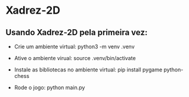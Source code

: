 # Xadrez-2D

## Usando Xadrez-2D pela primeira vez:

* Crie um ambiente virtual: python3 -m venv .venv

* Ative o ambiente virual: source .venv/bin/activate

* Instale as bibliotecas no ambiente virtual: pip install pygame python-chess

* Rode o jogo: python main.py